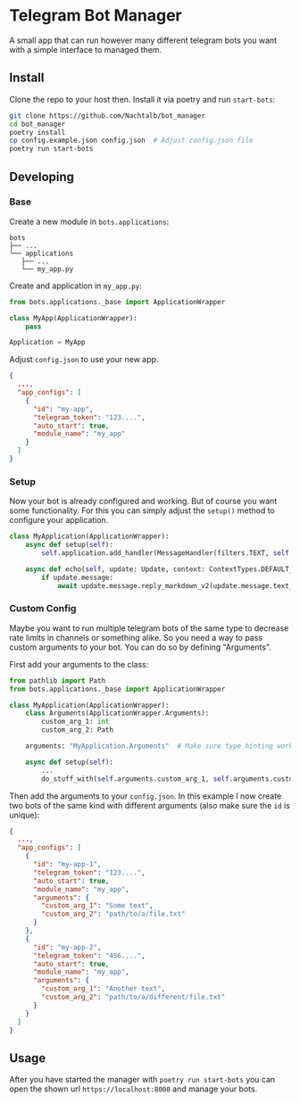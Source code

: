 # Telegram Bot Manager

A small app that can run however many different telegram bots you want with a
simple interface to managed them.

## Install

Clone the repo to your host then. Install it via poetry and run `start-bots`:

```bash
git clone https://github.com/Nachtalb/bot_manager
cd bot_manager
poetry install
cp config.example.json config.json  # Adjust config.json file
poetry run start-bots
```

## Developing

### Base

Create a new module in `bots.applications`:

```text
bots
├── ...
└── applications
   ├── ...
   └── my_app.py

```

Create and application in `my_app.py`:

```python
from bots.applications._base import ApplicationWrapper

class MyApp(ApplicationWrapper):
    pass

Application = MyApp
```

Adjust `config.json` to use your new app.

```json
{
  ...,
  "app_configs": [
    {
      "id": "my-app",
      "telegram_token": "123....",
      "auto_start": true,
      "module_name": "my_app"
    }
  ]
}
```

### Setup

Now your bot is already configured and working. But of course you want some
functionality. For this you can simply adjust the `setup()` method to configure
your application.

```python
class MyApplication(ApplicationWrapper):
    async def setup(self):
        self.application.add_handler(MessageHandler(filters.TEXT, self.echo))

    async def echo(self, update: Update, context: ContextTypes.DEFAULT_TYPE):
        if update.message:
            await update.message.reply_markdown_v2(update.message.text_markdown_v2_urled)
```

### Custom Config

Maybe you want to run multiple telegram bots of the same type to decrease
rate limits in channels or something alike. So you need a way to pass custom
arguments to your bot. You can do so by defining "Arguments".

First add your arguments to the class:

```python
from pathlib import Path
from bots.applications._base import ApplicationWrapper

class MyApplication(ApplicationWrapper):
    class Arguments(ApplicationWrapper.Arguments):
        custom_arg_1: int
        custom_arg_2: Path

    arguments: "MyApplication.Arguments"  # Make sure type hinting works

    async def setup(self):
        ...
        do_stuff_with(self.arguments.custom_arg_1, self.arguments.custom_arg_2)
```

Then add the arguments to your `config.json`. In this example I now create
two bots of the same kind with different arguments (also make sure the `id` is
unique):

```json
{
  ...,
  "app_configs": [
    {
      "id": "my-app-1",
      "telegram_token": "123....",
      "auto_start": true,
      "module_name": "my_app",
      "arguments": {
        "custom_arg_1": "Some text",
        "custom_arg_2": "path/to/a/file.txt"
      }
    },
    {
      "id": "my-app-2",
      "telegram_token": "456....",
      "auto_start": true,
      "module_name": "my_app",
      "arguments": {
        "custom_arg_1": "Another text",
        "custom_arg_2": "path/to/a/different/file.txt"
      }
    }
  ]
}

```

## Usage

After you have started the manager with `poetry run start-bots` you can open
the shown url `https://localhost:8000` and manage your bots.
